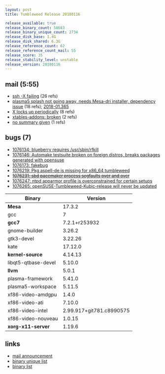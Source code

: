 ```yaml
---
layout: post
title: Tumbleweed Release 20180116

release_available: true
release_binary_count: 58683
release_binary_unique_count: 2734
release_disk_base: 1.4G
release_disk_shared: 6.3G
release_reference_count: 62
release_reference_count_mail: 55
release_score: 35
release_stability_level: unstable
release_version: 20180116
---
```


## mail (5:55)

- [ssh -X failing](https://lists.opensuse.org/opensuse-factory/2018-01/msg00315.html) (26 refs)
- [plasma5 splash not going away, needs Mesa-dri installer, dependency issue](https://lists.opensuse.org/opensuse-factory/2018-01/msg00311.html) (18 refs); [2018-01.365](https://lists.opensuse.org/opensuse-factory/2018-01/msg00365.html)
- [X locks up periodically](https://lists.opensuse.org/opensuse-factory/2018-01/msg00580.html) (8 refs)
- [xtables-addons: broken](https://lists.opensuse.org/opensuse-factory/2018-01/msg00310.html) (2 refs)
- [no summary given](https://lists.opensuse.org/opensuse-factory/2018-01/msg00329.html) (1 refs)

## bugs (7)

<!--more-->

- [1076134: blueberry requires /usr/sbin/rfkill](https://bugzilla.opensuse.org/show_bug.cgi?id=1076134)
- [1076146: Automake testsuite broken on foreign distros, breaks packages generated with opensuse](https://bugzilla.opensuse.org/show_bug.cgi?id=1076146)
- [1076173: fakebug](https://bugzilla.opensuse.org/show_bug.cgi?id=1076173)
- [1076219: Pkg aspell-de is missing for x86_64 tumbleweed](https://bugzilla.opensuse.org/show_bug.cgi?id=1076219)
- ~~[1076231: sbd pacemaker process segfaults over and over](https://bugzilla.opensuse.org/show_bug.cgi?id=1076231)~~
- [1076247: ntpd apparmor profile is overconstrained for certain setups](https://bugzilla.opensuse.org/show_bug.cgi?id=1076247)
- [1076265: openSUSE-Tumbleweed-Kubic-release will never be updated](https://bugzilla.opensuse.org/show_bug.cgi?id=1076265)

Binary | Version
--- | ---
**Mesa** | 17.3.2
gcc | 7
**gcc7** | 7.2.1+r253932
gnome-builder | 3.26.2
gtk3-devel | 3.22.26
kate | 17.12.0
**kernel-source** | 4.14.13
libqt5-qtbase-devel | 5.10.0
**llvm** | 5.0.1
plasma-framework | 5.41.0
plasma5-workspace | 5.11.5
xf86-video-amdgpu | 1.4.0
xf86-video-ati | 7.10.0
xf86-video-intel | 2.99.917+git781.c8990575
xf86-video-nouveau | 1.0.15
**xorg-x11-server** | 1.19.6

## links

- [mail announcement](https://lists.opensuse.org/opensuse-factory/2018-01/msg00300.html)
- [binary unique list](http://download.tumbleweed.boombatower.com/20180116/rpm.unique.list)
- [binary list](http://download.tumbleweed.boombatower.com/20180116/rpm.list)
